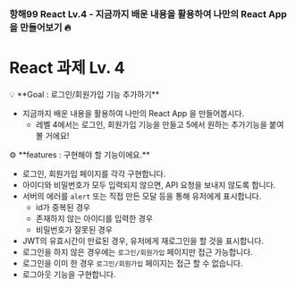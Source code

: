 <h3>항해99 React Lv.4 - 지금까지 배운 내용을 활용하여 나만의 React App 을 만들어보기 🔥</h3>

# React 과제 Lv. 4

<aside>
💡 **Goal : 로그인/회원가입 기능 추가하기**

</aside>

- 지금까지 배운 내용을 활용하여 나만의 React App 을 만들어봅시다.
  - 레벨 4에서는 로그인, 회원가입 기능을 만들고 5에서 원하는 추가기능을 붙여 볼 거에요!

<aside>
⚙ **features : 구현해야 할 기능이에요.**

</aside>

- 로그인, 회원가입 페이지를 각각 구현합니다.
- 아이디와 비밀번호가 모두 입력되지 않으면, API 요청을 보내지 않도록 합니다.
- 서버의 에러를 `alert` 또는 직접 만든 모달 등을 통해 유저에게 표시합니다.
  - id가 중복된 경우
  - 존재하지 않는 아이디를 입력한 경우
  - 비밀번호가 잘못된 경우
- JWT의 유효시간이 만료된 경우, 유저에게 재로그인을 할 것을 표시합니다.
- 로그인을 하지 않은 경우에는 `로그인/회원가입` 페이지만 접근 가능합니다.
- 로그인을 이미 한 경우 `로그인/회원가입` 페이지는 접근 할 수 없습니다.
- 로그아웃 기능을 구현합니다.

